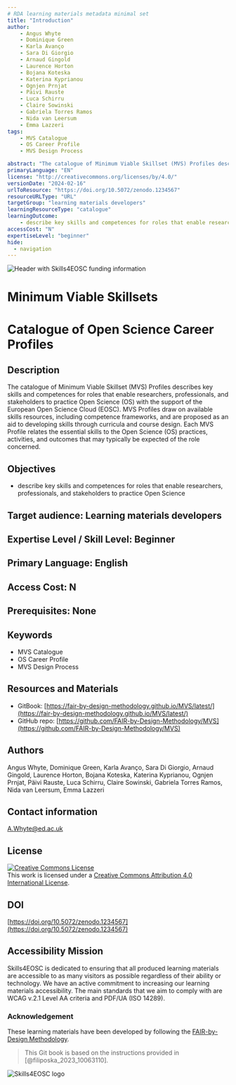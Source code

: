 ```yaml
---
# RDA learning materials metadata minimal set
title: "Introduction"
author: 
    - Angus Whyte
    - Dominique Green
    - Karla Avanço
    - Sara Di Giorgio
    - Arnaud Gingold
    - Laurence Horton
    - Bojana Koteska
    - Katerina Kyprianou
    - Ognjen Prnjat
    - Päivi Rauste
    - Luca Schirru
    - Claire Sowinski
    - Gabriela Torres Ramos
    - Nida van Leersum
    - Emma Lazzeri
tags: 
    - MVS Catalogue
    - OS Career Profile 
    - MVS Design Process

abstract: "The catalogue of Minimum Viable Skillset (MVS) Profiles describes key skills and competences for roles that enable researchers, professionals, and stakeholders to practice Open Science (OS) with the support of the European Open Science Cloud (EOSC). MVS Profiles draw on available skills resources, including competence frameworks, and are proposed as an aid to developing skills through curricula and course design. Each MVS Profile relates the essential skills to the Open Science (OS) practices, activities, and outcomes that may typically be expected of the role concerned."
primaryLanguage: "EN"
license: "http://creativecommons.org/licenses/by/4.0/"
versionDate: "2024-02-16"
urlToResource: "https://doi.org/10.5072/zenodo.1234567"
resourceURLType: "URL"
targetGroup: "learning materials developers"
learningResourceType: "catalogue"
learningOutcome: 
    - describe key skills and competences for roles that enable researchers, professionals, and stakeholders to practice Open Science
accessCost: "N"
expertiseLevel: "beginner"
hide:
  - navigation
---
```


![Header with Skills4EOSC funding information](./attachments/header.png)

# Minimum Viable Skillsets

# Catalogue of Open Science Career Profiles

## Description

The catalogue of Minimum Viable Skillset (MVS) Profiles describes key skills and competences for roles that enable researchers, professionals, and stakeholders to practice Open Science (OS) with the support of the European Open Science Cloud (EOSC). MVS Profiles draw on available skills resources, including competence frameworks, and are proposed as an aid to developing skills through curricula and course design. Each MVS Profile relates the essential skills to the Open Science (OS) practices, activities, and outcomes that may typically be expected of the role concerned.

## Objectives

- describe key skills and competences for roles that enable researchers, professionals, and stakeholders to practice Open Science

## Target audience: Learning materials developers

## Expertise Level / Skill Level: Beginner

## Primary Language: English

## Access Cost: N

## Prerequisites: None

## Keywords

- MVS Catalogue
- OS Career Profile 
- MVS Design Process

## Resources and Materials

- GitBook: [https://fair-by-design-methodology.github.io/MVS/latest/](https://fair-by-design-methodology.github.io/MVS/latest/)
- GitHub repo: [https://github.com/FAIR-by-Design-Methodology/MVS](https://github.com/FAIR-by-Design-Methodology/MVS)


## Authors

Angus Whyte, Dominique Green, Karla Avanço, Sara Di Giorgio, Arnaud Gingold, Laurence Horton, Bojana Koteska, Katerina Kyprianou, Ognjen Prnjat, Päivi Rauste, Luca Schirru, Claire Sowinski, Gabriela Torres Ramos, Nida van Leersum, Emma Lazzeri

## Contact information

[A.Whyte@ed.ac.uk](mailto:A.Whyte@ed.ac.uk)

## License

<a rel="license" href="http://creativecommons.org/licenses/by/4.0/"><img alt="Creative Commons License" style="border-width:0" src="https://i.creativecommons.org/l/by/4.0/88x31.png" /></a><br />This work is licensed under a <a rel="license" href="http://creativecommons.org/licenses/by/4.0/">Creative Commons Attribution 4.0 International License</a>.

## DOI

[https://doi.org/10.5072/zenodo.1234567](https://doi.org/10.5072/zenodo.1234567)

## Accessibility Mission

Skills4EOSC is dedicated to ensuring that all produced learning materials are accessible to as many visitors as possible regardless of their ability or technology. We have an active commitment to increasing our learning materials accessibility. The main standards that we aim to comply with are WCAG v.2.1 Level AA criteria and PDF/UA (ISO 14289).

### Acknowledgement

These learning materials have been developed by following the [FAIR-by-Design Methodology](https://doi.org/10.5281/zenodo.7875540).

> This Git book is based on the instructions provided in [@filiposka_2023_10063110].

![Skills4EOSC logo](./attachments/skills4eosc.png)